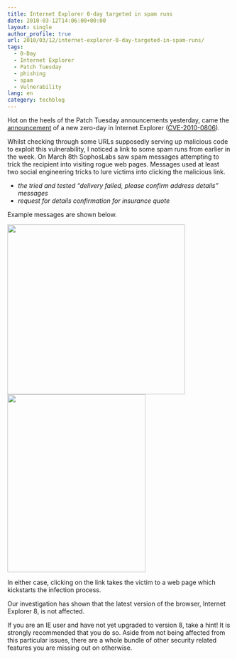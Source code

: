 ```yaml
---
title: Internet Explorer 0-day targeted in spam runs
date: 2010-03-12T14:06:00+00:00
layout: single
author_profile: true
url: 2010/03/12/internet-explorer-0-day-targeted-in-spam-runs/
tags:
  - 0-Day
  - Internet Explorer
  - Patch Tuesday
  - phishing
  - spam
  - Vulnerability
lang: en
category: techblog
---
```

Hot on the heels of the Patch Tuesday announcements yesterday, came the [announcement](http://www.microsoft.com/technet/security/advisory/981374.mspx) of a new zero-day in Internet Explorer ([CVE-2010-0806](http://www.cve.mitre.org/cgi-bin/cvename.cgi?name=CVE-2010-0806)).

Whilst checking through some URLs supposedly serving up malicious code to exploit this vulnerability, I noticed a link to some spam runs from earlier in the week. On March 8th SophosLabs saw spam messages attempting to trick the recipient into visiting rogue web pages. Messages used at least two social engineering tricks to lure victims into clicking the malicious link.

  * _the tried and tested “delivery failed, please confirm address details” messages_
  * _request for details confirmation for insurance quote_

Example messages are shown below.

<div>
  <a href="http://2.bp.blogspot.com/_vaUVXcmC3OI/S5pCf9vlmOI/AAAAAAAABQs/CC_l-sSHy5w/s1600-h/0806-spam1.jpg" imageanchor="1"><img border="0" height="382" src="http://2.bp.blogspot.com/_vaUVXcmC3OI/S5pCf9vlmOI/AAAAAAAABQs/CC_l-sSHy5w/s400/0806-spam1.jpg" width="400" /></a>
</div>



<div>
  <a href="http://3.bp.blogspot.com/_vaUVXcmC3OI/S5pCgJmE_FI/AAAAAAAABQw/zDVy1bcyhqk/s1600-h/0806-spam2.jpg" imageanchor="1"><img border="0" height="400" src="http://3.bp.blogspot.com/_vaUVXcmC3OI/S5pCgJmE_FI/AAAAAAAABQw/zDVy1bcyhqk/s400/0806-spam2.jpg" width="311" /></a>
</div>

In either case, clicking on the link takes the victim to a web page which kickstarts the infection process.

Our investigation has shown that the latest version of the browser, Internet Explorer 8, is not affected.

If you are an IE user and have not yet upgraded to version 8, take a hint! It is strongly recommended that you do so. Aside from not being affected from this particular issues, there are a whole bundle of other security related features you are missing out on otherwise.